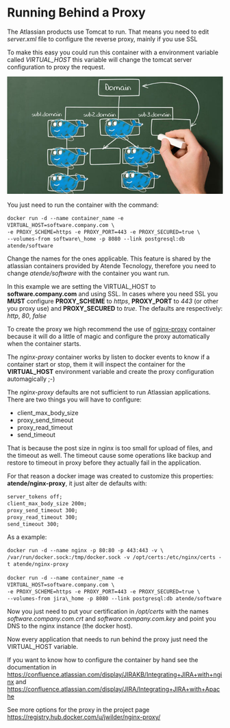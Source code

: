 # Running Behind a Proxy

The Atlassian products use Tomcat to run. That means you need to edit *server.xml*
file to configure the reverse proxy, mainly if you use SSL

To make this easy you could run this container with a environment variable called *VIRTUAL_HOST* this variable will change the tomcat server configuration
to proxy the request.

![Docker Containers](subdomains_and_docker-650x352.png)

You just need to run the container with the command:

```
docker run -d --name container_name -e VIRTUAL_HOST=software.company.com \
-e PROXY_SCHEME=https -e PROXY_PORT=443 -e PROXY_SECURED=true \
--volumes-from software\_home -p 8080 --link postgresql:db atende/software
```

Change the names for the ones applicable. This feature is shared by the atlassian
containers provided by Atende Tecnology, therefore you need to change
*atende/software* with the container you want run.

In this example we are setting the VIRTUAL_HOST to **software.company.com** and
using SSL. In cases where you need SSL you **MUST** configure **PROXY_SCHEME**
to *https*, **PROXY_PORT** to *443* (or other you proxy use) and **PROXY_SECURED**
to *true*. The defaults are respectively: *http*, *80*, *false*

To create the proxy we high recommend the use of
[nginx-proxy](https://registry.hub.docker.com/u/jwilder/nginx-proxy/) container
because it will do a little of magic and configure the proxy automatically when
the container starts.

The *nginx-proxy* container works by listen to docker events to know if a container
start or stop, them it will inspect the container for the **VIRTUAL_HOST**
environment variable and create the proxy configuration automagically ;-)

The *nginx-proxy* defaults are not sufficient to run Atlassian applications. There are two things you will have to configure:

* client_max_body_size
* proxy_send_timeout
* proxy_read_timeout
* send_timeout

That is because the post size in nginx is too small for upload of files, and the timeout as well. The timeout cause some operations like
backup and restore to timeout in proxy before they actually fail in the application.

For that reason a docker image was created to customize this properties:
**atende/nginx-proxy**, it just alter de defaults with:

    server_tokens off;
    client_max_body_size 200m;
    proxy_send_timeout 300;
    proxy_read_timeout 300;
    send_timeout 300;


As a example:

```
docker run -d --name nginx -p 80:80 -p 443:443 -v \
/var/run/docker.sock:/tmp/docker.sock -v /opt/certs:/etc/nginx/certs -t atende/nginx-proxy

docker run -d --name container_name -e VIRTUAL_HOST=software.company.com \
-e PROXY_SCHEME=https -e PROXY_PORT=443 -e PROXY_SECURED=true \
--volumes-from jira\_home -p 8080 --link postgresql:db atende/software
```

Now you just need to put your certification in */opt/certs* with the names
*software.company.com.crt* and *software.company.com.key* and point you DNS to
the nginx instance (the docker host).

Now every application that needs to run behind the proxy just need the VIRTUAL_HOST variable.

If you want to know how to configure the container by hand see the documentation
in https://confluence.atlassian.com/display/JIRAKB/Integrating+JIRA+with+nginx
and https://confluence.atlassian.com/display/JIRA/Integrating+JIRA+with+Apache

See more options for the proxy in the project page
https://registry.hub.docker.com/u/jwilder/nginx-proxy/
